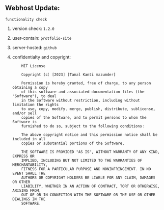 ## Webhost Update:

`functionality check`

1. version check: `1.2.0`

2. user-contain: `protfolio-site`

3. server-hosted: `github`

4. confidentialty and copyright:

           MIT License
           
           Copyright (c) [2023] [Tamal Kanti mazumder]
           
           Permission is hereby granted, free of charge, to any person obtaining a copy
           of this software and associated documentation files (the "Software"), to deal
           in the Software without restriction, including without limitation the rights
           to use, copy, modify, merge, publish, distribute, sublicense, and/or sell
           copies of the Software, and to permit persons to whom the Software is
           furnished to do so, subject to the following conditions:
           
           The above copyright notice and this permission notice shall be included in all
           copies or substantial portions of the Software.
           
           THE SOFTWARE IS PROVIDED "AS IS", WITHOUT WARRANTY OF ANY KIND, EXPRESS OR
           IMPLIED, INCLUDING BUT NOT LIMITED TO THE WARRANTIES OF MERCHANTABILITY,
           FITNESS FOR A PARTICULAR PURPOSE AND NONINFRINGEMENT. IN NO EVENT SHALL THE
           AUTHORS OR COPYRIGHT HOLDERS BE LIABLE FOR ANY CLAIM, DAMAGES OR OTHER
           LIABILITY, WHETHER IN AN ACTION OF CONTRACT, TORT OR OTHERWISE, ARISING FROM,
           OUT OF OR IN CONNECTION WITH THE SOFTWARE OR THE USE OR OTHER DEALINGS IN THE
           SOFTWARE.




